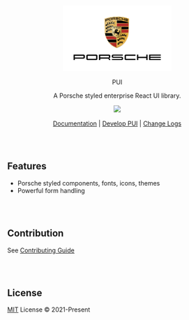 <p style="text-align:center">
<img src="logo.svg" height="150">
</p>
<p style="text-align:center">
PUI
</h1>
<p style="text-align:center">
A Porsche styled enterprise React UI library.
<p>
<p style="text-align:center">
  <a href="https://www.npmjs.com/package/vitest"><img src="https://img.shields.io/npm/v/react?color=d5001c&label="></a>
<p>

<p style="text-align:center">
 <a href="http://react-dev.qa4.porsche-preview.cn/">Documentation</a> | <a href="http://react-dev.qa4.porsche-preview.cn/?path=/docs/coding-develop-pui--getting-start-story-book">Develop PUI</a> | <a href="http://react-dev.qa4.porsche-preview.cn/?path=/docs/coding-change-logs--getting-start-story-book">Change Logs</a>
</p>

<br>
<br>

## Features

- Porsche styled components, fonts, icons, themes
- Powerful form handling

<br/>
<br/>

## Contribution

See [Contributing Guide](http://react-dev.qa4.porsche-preview.cn/?path=/docs/coding-develop-pui--getting-start-story-book)

<br/>

<br/>

## License

[MIT](./LICENSE) License © 2021-Present

